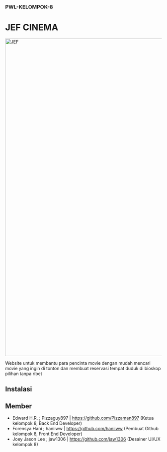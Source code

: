 ### PWL-KELOMPOK-8
# JEF CINEMA

<img width="1024" height="1024" alt="JEF" src="https://github.com/user-attachments/assets/a5ad2a1e-5963-4465-af9d-905a115f60b1" />

Website untuk membantu para pencinta movie dengan mudah mencari movie yang ingin di tonton dan membuat reservasi tempat duduk di bioskop pilihan tanpa ribet

## Instalasi

## Member
- Edward H.R. ; Pizzaguy897 | https://github.com/Pizzaman897 (Ketua kelompok 8, Back End Developer)
- Forensya Hani ; haniiww | https://github.com/haniiww (Pembuat Github kelompok 8, Front End Developer)
- Joey Jason Lee ; jaw1306 | https://github.com/jaw1306 (Desainer UI/UX kelompok 8)
